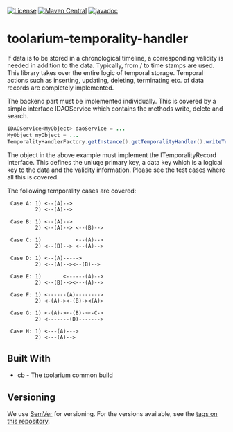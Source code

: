 [![License](https://img.shields.io/github/license/toolarium/toolarium-temporality-handler)](https://github.com/toolarium/toolarium-temporality-handler/blob/master/LICENSE)
[![Maven Central](https://img.shields.io/maven-central/v/com.github.toolarium/toolarium-temporality-handler/1.0.0)](https://search.maven.org/artifact/com.github.toolarium/toolarium-temporality-handler/1.0.0/jar)
[![javadoc](https://javadoc.io/badge2/com.github.toolarium/toolarium-temporality-handler/javadoc.svg)](https://javadoc.io/doc/com.github.toolarium/toolarium-temporality-handler)

# toolarium-temporality-handler

If data is to be stored in a chronological timeline, a corresponding validity is needed in addition to the data. Typically, from / to time stamps are used. This library takes over the entire logic of temporal storage. Temporal actions such as inserting, updating, deleting, terminating etc. of data records are completely implemented.

The backend part must be implemented individually. This is covered by a simple interface IDAOService which contains the methods write, delete and search.

```java
IDAOService<MyObject> daoService = ...
MyObject myObject = ...
TemporalityHandlerFactory.getInstance().getTemporalityHandler().writeTemporlityRecord(myObject), daoService);
```

The object in the above example must implement the ITemporalityRecord interface. This defines the uniuqe primary key, a data key which is a logical key to the data and the validity information.
Please see the test cases where all this is covered.

The following temporality cases are covered:
```
 Case A: 1) <--(A)-->
         2) <--(A)-->
         
 Case B: 1) <--(A)-->
         2) <--(A)--> <--(B)-->

 Case C: 1)           <--(A)-->
         2) <--(B)--> <--(A)-->

 Case D: 1) <--(A)----->
         2) <--(A)--><--(B)-->

 Case E: 1)       <------(A)-->
         2) <--(B)--><---(A)-->

 Case F: 1) <------(A)-------->
         2) <-(A)-><-(B)-><(A)>

 Case G: 1) <-(A)-><-(B)-><-C->
         2) <-------(D)------->

 Case H: 1) <---(A)--->
         2) <---(A)-->
```

## Built With

* [cb](https://github.com/toolarium/common-build) - The toolarium common build

## Versioning

We use [SemVer](http://semver.org/) for versioning. For the versions available, see the [tags on this repository](https://github.com/toolarium/toolarium-temporality-handler/tags). 
